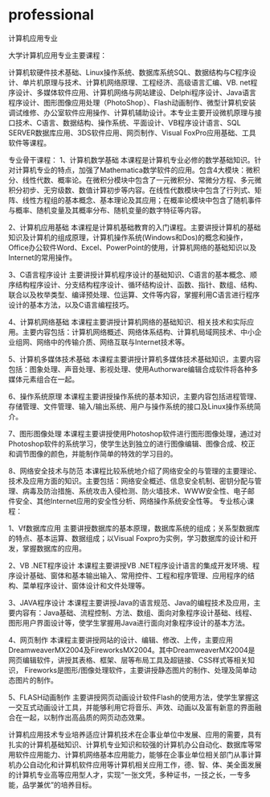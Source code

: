 # professional
计算机应用专业

大学计算机应用专业主要课程：

计算机软硬件技术基础、Linux操作系统、数据库系统SQL、数据结构与C程序设计、单片机原理与技术、计算机网络原理、工程经济、高级语言汇编、VB. net程序设计、多媒体软件应用、计算机网络与网站建设、Delphi程序设计、Java语言程序设计、图形图像应用处理（PhotoShop）、Flash动画制作、微型计算机安装调试维修、办公室软件应用操作、计算机辅助设计。本专业主要开设微机原理与接口技术、C语言、数据结构、操作系统、平面设计、VB程序设计语言、SQL SERVER数据库应用、3DS软件应用、网页制作、Visual FoxPro应用基础、工具软件等课程。


专业骨干课程：
1、计算机数学基础
本课程是计算机专业必修的数学基础知识。针对计算机专业的特点，加强了Mathematica数学软件的应用。包含4大模块：微积分、线性代数、概率论。在微积分模块中包含了一元微积分、常微分方程、多元微积分初步、无穷级数、数值计算初步等内容。在线性代数模块中包含了行列式、矩阵、线性方程组的基本概念、基本理论及其应用；在概率论模块中包含了随机事件与概率、随机变量及其概率分布、随机变量的数字特征等内容。

2、计算机应用基础
本课程是计算机基础教育的入门课程。主要讲授计算机的基础知识及计算机的组成原理，计算机操作系统(Windows和Dos)的概念和操作，Office办公软件Word、Excel、PowerPoint的使用，计算机网络的基础知识以及Internet的常用操作。

3、C语言程序设计
主要讲授计算机程序设计的基础知识、C语言的基本概念、顺序结构程序设计、分支结构程序设计、循环结构设计、函数、指针、数组、结构、联合以及枚举类型、编译预处理、位运算、文件等内容，掌握利用C语言进行程序设计的基本方法，以及C语言编程技巧。

4、计算机网络基础
本课程主要讲授计算机网络的基础知识、相关技术和实际应用。主要内容包括：计算机网络概述、网络体系结构、计算机局域网技术、中小企业组网、网络中的传输介质、网络互联与Internet技术等。

5、计算机多媒体技术基础
本课程主要讲授计算机多媒体技术基础知识，主要内容包括：图象处理、声音处理、影视处理、使用Authorware编辑合成软件将各种多媒体元素组合在一起。

6、操作系统原理
本课程主要讲授操作系统的基本知识，主要内容包括进程管理、存储管理、文件管理、输入/输出系统、用户与操作系统的接口及Linux操作系统简介。

7、图形图像处理
本课程主要讲授使用Photoshop软件进行图形图像处理，通过对Photoshop软件的系统学习，使学生达到独立的进行图像编辑、图像合成、校正和调节图像的颜色，并能制作简单的特效的学习目的。

8、网络安全技术与防范
本课程比较系统地介绍了网络安全的与管理的主要理论、技术及应用方面的知识。主要包括：网络安全概述、信息安全机制、密钥分配与管理、病毒及防治措施、系统攻击入侵检测、防火墙技术、WWW安全性、电子邮件安全、其他Internet应用的安全性分析、网络操作系统安全性等。
专业核心课程：

1、Vf数据库应用
主要讲授数据库的基本原理，数据库系统的组成；关系型数据库的特点、基本运算、数据组成；以Visual Foxpro为实例，学习数据库的设计和开发，掌握数据库的应用。

2、VB .NET程序设计
本课程主要讲授VB .NET程序设计语言的集成开发环境、程序设计基础、窗体和基本输出输入、常用控件、工程和程序管理、应用程序的结构、菜单程序设计、窗体设计和文件处理等。

3、JAVA程序设计
本课程主要讲授Java的语言规范、Java的编程技术及应用，主要内容有：Java基础、流程控制、方法、数组、面向对象程序设计基础、线程、图形用户界面设计等，使学生掌握用Java进行面向对象程序设计的基本方法。

4、网页制作
本课程主要讲授网站的设计、编辑、修改、上传，主要应用DreamweaverMX2004及FireworksMX2004。其中DreamweaverMX2004是网页编辑软件，讲授其表格、框架、层等布局工具及超链接、CSS样式等相关知识， Fireworks是图形/图像处理软件，主要讲授静态图片的制作、处理及简单动态图片的制作。

5、FLASH动画制作
主要讲授网页动画设计软件Flash的使用方法，使学生掌握这一交互式动画设计工具，并能够利用它将音乐、声效、动画以及富有新意的界面融合在一起，以制作出高品质的网页动态效果。

计算机应用技术专业培养适应计算机技术在企事业单位中发展、应用的需要，具有扎实的计算机基础知识、计算机专业知识和较强的计算机办公自动化、数据库等常用软件应用能力、计算机网络基本应用能力，能够在企事业单位相关部门从事计算机办公自动化和计算机软件应用等计算机相关应用工作，德、智、体、美全面发展的计算机专业高等应用型人才，实现“一张文凭，多种证书，一技之长，一专多能，品学兼优”的培养目标。
